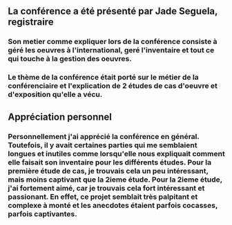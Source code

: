 ## **La conférence a été présenté par Jade Seguela, registraire**
### **Son metier comme expliquer lors de la conférence consiste à géré les oeuvres à l'international, geré l'inventaire et tout ce qui touche à la gestion des oeuvres.**
### **Le thème de la conférence était porté sur le métier de la conférenciaire et l'explication de 2 études de cas d'oeuvre et d'exposition qu'elle a vécu.**

## **Appréciation personnel**
### **Personnellement j'ai apprécié la conférence en général. Toutefois, il y avait certaines parties qui me semblaient longues et inutiles comme lorsqu'elle nous expliquait comment elle faisait son inventaire pour les différents études. Pour la première étude de cas, je trouvais cela un peu intéressant, mais moins captivant que la 2ieme étude. Pour la 2ieme étude, j'ai fortement aimé, car je trouvais cela fort intéressant et passionant. En effet, ce projet semblait très palpitant et complexe à monté et les anecdotes étaient parfois cocasses, parfois captivantes.**
